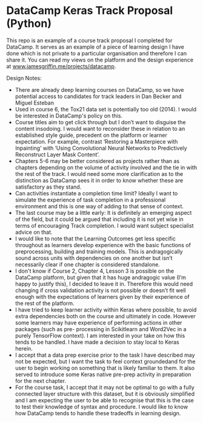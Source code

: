 DataCamp Keras Track Proposal (Python)
======

This repo is an example of a course track proposal I completed for DataCamp.  It serves as an example of a piece of learning design I have done which is not private to a particular organisation and therefore I can share it. You can read my views on the platform and the design experience at www.jamesgriffin.me/projects/datacamp.

Design Notes:

  * There are already deep learning courses on DataCamp, so we have potential
 access to candidates for track leaders in Dan Becker and Miguel Esteban
  * Used in course 6, the Tox21 data set is potentially too old (2014).  I would
   be interested in DataCamp's policy on this.
  * Course titles aim to get click through but I don’t want to disguise the
   content insodoing.  I would want to reconsider these in relation to an
  established style guide, precedent on the platform or learner expectation.
  For example, contrast ‘Restoring a Masterpiece with Inpainting’ with ‘Using
  Convolutional Neural Networks to Predictively Reconstruct Layer Mask Content’.
  * Chapters 5-6 may be better considered as projects rather than as chapters
  depending on the volume of activity involved and the tie in with the rest of the
  track.  I would need some more clarification as to the distinction as DataCamp
  sees it in order to know whether these are satisfactory as they stand.
  * Can activities instantiate a completion time limit?  Ideally I want to simulate
  the experience of task completion in a professional environment and this is one
  way of adding to that sense of context.
  * The last course may be a little early: It is definitely an emerging aspect of
  the field, but it could be argued that including it is not yet wise in terms of
  encouraging Track completion.  I would want subject specialist advice on that.
  * I would like to note that the Learning Outcomes get less specific throughout as
  learners develop experience with the basic functions of preprocessing, building
  and training models.  This is andragogically sound across units with dependencies
  on one another but isn’t necessarily clear if one chapter is considered
  standalone.
  * I don't know if Course 2, Chapter 4, Lesson 3 is possible on the DataCamp
  platform, but given that it has huge andragogic value (I’m happy to justify
  this), I decided to leave it in.  Therefore this would need changing if cross
  validation activity is not possible or doesn’t fit well enough with the
  expectations of learners given by their experience of the rest of the platform.
  * I have tried to keep learner activity within Keras where possible, to avoid
  extra dependencies both on the course and ultimately in code.  However some
  learners may have experience of performing actions in other packages (such as pre-
  processing in Scikitlearn and Word2Vec in a purely TensorFlow context).  I am
  interested in your take on how this tends to be handled. I have made a decision
  to stay local to Keras herein.
  * I accept that a data prep exercise prior to the task I have described may not
  be expected, but I want the task to feel context groundedand for the user to
  begin working on something that is likely familiar to them.  It also served to
  introduce some Keras native pre-prep activity in preparation for the next chapter.
  * For the course task, I accept that it may not be optimal to go with a fully
  connected layer structure with this dataset, but it is obviously simplified and I
  am expecting the user to be able to recognise that this is the case to test their
  knowledge of syntax and procedure.  I would like to know how DataCamp tends to
  handle these tradeoffs in learning design.
